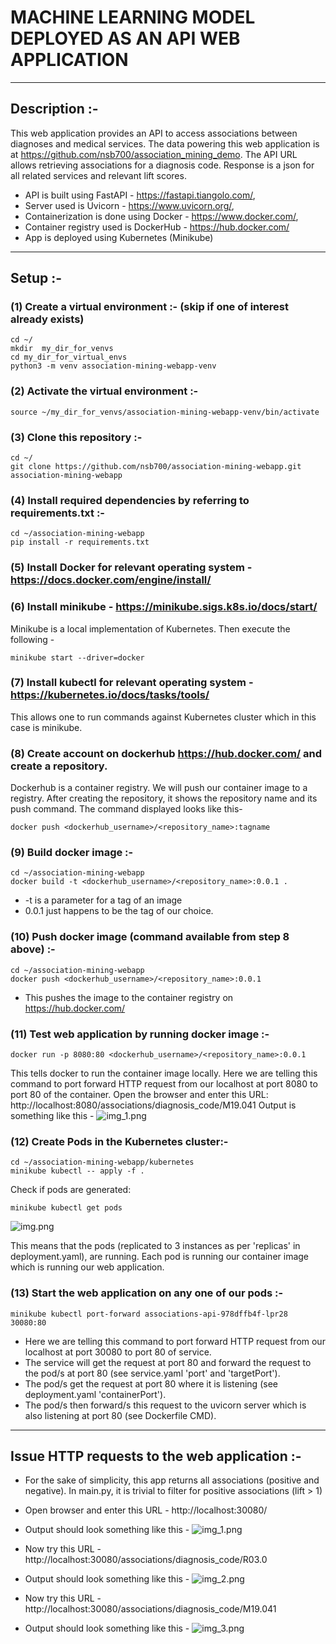 # MACHINE LEARNING MODEL DEPLOYED AS AN API WEB APPLICATION

***

## Description :-

This web application provides an API to access associations between diagnoses and medical services. The data powering 
this web application is at https://github.com/nsb700/association_mining_demo. The API URL allows retrieving associations 
for a diagnosis code. Response is a json for all related services and relevant lift scores.

* API is built using FastAPI - https://fastapi.tiangolo.com/,
* Server used is Uvicorn - https://www.uvicorn.org/,
* Containerization is done using Docker - https://www.docker.com/,
* Container registry used is DockerHub - https://hub.docker.com/ 
* App is deployed using Kubernetes (Minikube)

***

## Setup :-

### (1) Create a virtual environment :- (skip if one of interest already exists)
```commandline
cd ~/
mkdir  my_dir_for_venvs
cd my_dir_for_virtual_envs
python3 -m venv association-mining-webapp-venv
```

### (2) Activate the virtual environment :-
```commandline
source ~/my_dir_for_venvs/association-mining-webapp-venv/bin/activate
```

### (3) Clone this repository :-
```commandline
cd ~/
git clone https://github.com/nsb700/association-mining-webapp.git association-mining-webapp
```

### (4) Install required dependencies by referring to requirements.txt :-
```commandline
cd ~/association-mining-webapp
pip install -r requirements.txt
```

### (5) Install Docker for relevant operating system - https://docs.docker.com/engine/install/

### (6) Install minikube - https://minikube.sigs.k8s.io/docs/start/
Minikube is a local implementation of Kubernetes. Then execute the following - 
```commandline
minikube start --driver=docker
```

### (7) Install kubectl for relevant operating system - https://kubernetes.io/docs/tasks/tools/
This allows one to run commands against Kubernetes cluster which in this case is minikube.

### (8) Create account on dockerhub https://hub.docker.com/ and create a repository.
Dockerhub is a container registry. We will push our container image to a registry. After creating the repository, 
it shows the repository name and its push command. The command displayed looks like this-
```commandline
docker push <dockerhub_username>/<repository_name>:tagname
```

### (9) Build docker image :-
```commandline
cd ~/association-mining-webapp
docker build -t <dockerhub_username>/<repository_name>:0.0.1 .
```
* -t is a parameter for a tag of an image 
* 0.0.1 just happens to be the tag of our choice.

### (10) Push docker image (command available from step 8 above) :-
```commandline
cd ~/association-mining-webapp
docker push <dockerhub_username>/<repository_name>:0.0.1
```
* This pushes the image to the container registry on https://hub.docker.com/

### (11) Test web application by running docker image :-
```commandline
docker run -p 8080:80 <dockerhub_username>/<repository_name>:0.0.1
```
This tells docker to run the container image locally. Here we are telling this command to port forward HTTP request from 
our localhost at port 8080 to port 80 of the container.
Open the browser and enter this URL: http://localhost:8080/associations/diagnosis_code/M19.041
Output is something like this - 
![img_1.png](screenshot_images/img_0.png)

### (12) Create Pods in the Kubernetes cluster:-
```commandline
cd ~/association-mining-webapp/kubernetes
minikube kubectl -- apply -f .
```
Check if pods are generated:
```commandline
minikube kubectl get pods
```
![img.png](screenshot_images/img_1.png)

This means that the pods (replicated to 3 instances as per 'replicas' in deployment.yaml), are running.
Each pod is running our container image which is running our web application.  

### (13) Start the web application on any one of our pods :-
```commandline
minikube kubectl port-forward associations-api-978dffb4f-lpr28  30080:80
```
* Here we are telling this command to port forward HTTP request from our localhost at port 30080 to port 80 of service.
* The service will get the request at port 80 and forward the request to the pod/s at port 80
  (see service.yaml 'port' and 'targetPort'). 
* The pod/s get the request at port 80 where it is listening (see deployment.yaml 'containerPort'). 
* The pod/s then forward/s this request to the uvicorn server which is also listening at port 80 (see Dockerfile CMD).

***

## Issue HTTP requests to the web application :-
* For the sake of simplicity, this app returns all associations (positive and negative). In main.py, it is trivial 
to filter for positive associations (lift > 1)


* Open browser and enter this URL - http://localhost:30080/
* Output should look something like this -
![img_1.png](screenshot_images/img_2.png)


* Now try this URL - http://localhost:30080/associations/diagnosis_code/R03.0
* Output should look something like this -
![img_2.png](screenshot_images/img_3.png)


* Now try this URL - http://localhost:30080/associations/diagnosis_code/M19.041
* Output should look something like this -
![img_3.png](screenshot_images/img_4.png)